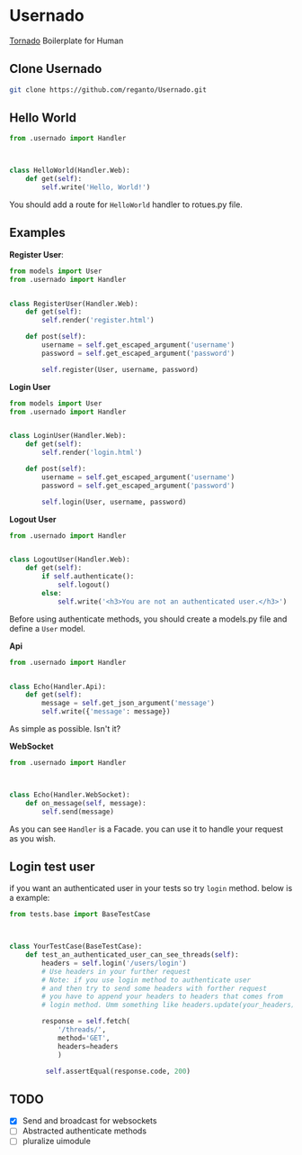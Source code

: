 # Usernado

[Tornado](https://www.tornadoweb.org/en/stable/) Boilerplate for Human 



## Clone Usernado

```bash
git clone https://github.com/reganto/Usernado.git
```

## Hello World

```python
from .usernado import Handler



class HelloWorld(Handler.Web):
    def get(self):
        self.write('Hello, World!')
```

You should add a route for `HelloWorld` handler to rotues.py file.

## Examples

**Register User**:

```python
from models import User
from .usernado import Handler


class RegisterUser(Handler.Web):
    def get(self):
        self.render('register.html')

    def post(self):
        username = self.get_escaped_argument('username')
        password = self.get_escaped_argument('password')

        self.register(User, username, password)
```

**Login User**

```python
from models import User
from .usernado import Handler


class LoginUser(Handler.Web):
    def get(self):
        self.render('login.html')

    def post(self):
        username = self.get_escaped_argument('username')
        password = self.get_escaped_argument('password')

        self.login(User, username, password)
```

**Logout User**

```python
from .usernado import Handler


class LogoutUser(Handler.Web):
    def get(self):
        if self.authenticate():
            self.logout()
        else:
            self.write('<h3>You are not an authenticated user.</h3>')
```

Before using authenticate methods, you should create a models.py file and define a `User` model.

**Api**

```python
from .usernado import Handler


class Echo(Handler.Api):
    def get(self):    
        message = self.get_json_argument('message')
        self.write({'message': message})
```

As simple as possible. Isn't it?

**WebSocket**

```python
from .usernado import Handler



class Echo(Handler.WebSocket):
    def on_message(self, message):
        self.send(message)
```

As you can see `Handler` is a Facade. you can use it to handle your request as you wish.

## Login test user

if you want an authenticated user in your tests so try `login` method. below is a example:

```python
from tests.base import BaseTestCase



class YourTestCase(BaseTestCase):
    def test_an_authenticated_user_can_see_threads(self):
        headers = self.login('/users/login')
        # Use headers in your further request
        # Note: if you use login method to authenticate user
        # and then try to send some headers with forther request
        # you have to append your headers to headers that comes from
        # login method. Umm something like headers.update(your_headers).

        response = self.fetch(
            '/threads/',
            method='GET',
            headers=headers
            )

         self.assertEqual(response.code, 200)
```

## TODO

- [x] Send and broadcast for websockets
- [ ] Abstracted authenticate methods
- [ ] pluralize uimodule
